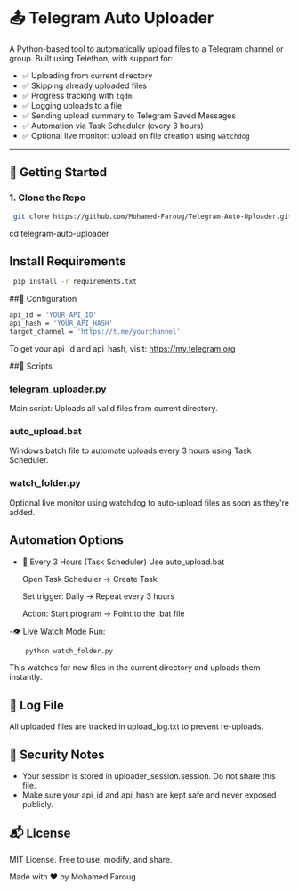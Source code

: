 # 📤 Telegram Auto Uploader

A Python-based tool to automatically upload files to a Telegram channel or group. Built using Telethon, with support for:

- ✅ Uploading from current directory
- ✅ Skipping already uploaded files
- ✅ Progress tracking with `tqdm`
- ✅ Logging uploads to a file
- ✅ Sending upload summary to Telegram Saved Messages
- ✅ Automation via Task Scheduler (every 3 hours)
- ✅ Optional live monitor: upload on file creation using `watchdog`

---

## 🚀 Getting Started

### 1. Clone the Repo

```bash
 git clone https://github.com/Mohamed-Faroug/Telegram-Auto-Uploader.git
```
  cd telegram-auto-uploader
## Install Requirements
 ```bash
  pip install -r requirements.txt
```

##🔧 Configuration
  ```bash
  api_id = 'YOUR_API_ID'
  api_hash = 'YOUR_API_HASH'
  target_channel = 'https://t.me/yourchannel'
```
To get your api_id and api_hash, visit: https://my.telegram.org


##📜 Scripts
###  telegram_uploader.py
Main script: Uploads all valid files from current directory.

###  auto_upload.bat
Windows batch file to automate uploads every 3 hours using Task Scheduler.

### watch_folder.py
Optional live monitor using watchdog to auto-upload files as soon as they're added.


## Automation Options
- 🔁 Every 3 Hours (Task Scheduler)
   Use auto_upload.bat
   
   Open Task Scheduler → Create Task
   
   Set trigger: Daily → Repeat every 3 hours
   
   Action: Start program → Point to the .bat file

-👁️ Live Watch Mode
Run:
```bash
    python watch_folder.py
```
This watches for new files in the current directory and uploads them instantly.


## 📄 Log File
 All uploaded files are tracked in upload_log.txt to prevent re-uploads.

## 🔐 Security Notes
- Your session is stored in uploader_session.session. Do not share this file.
- Make sure your api_id and api_hash are kept safe and never exposed publicly.

## 📬 License
MIT License. Free to use, modify, and share.

Made with ❤️ by Mohamed Faroug




